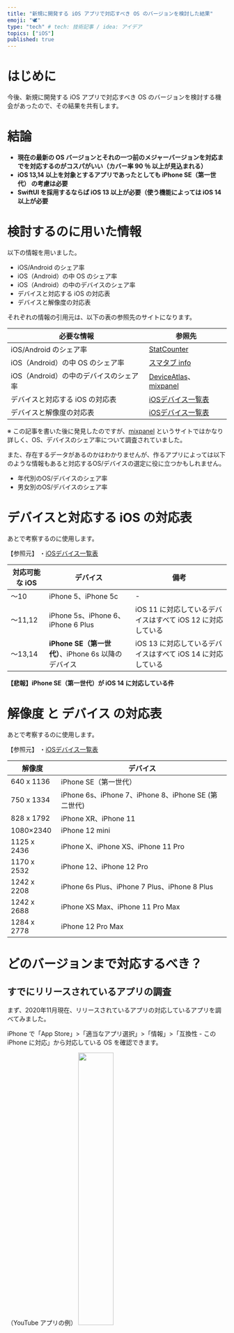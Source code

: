 ```yaml
---
title: "新規に開発する iOS アプリで対応すべき OS のバージョンを検討した結果"
emoji: "🕊"
type: "tech" # tech: 技術記事 / idea: アイデア
topics: ["iOS"]
published: true
---
```

# はじめに

今後、新規に開発する iOS アプリで対応すべき OS のバージョンを検討する機会があったので、その結果を共有します。


# 結論

- **現在の最新の OS バージョンとそれの一つ前のメジャーバージョンを対応までを対応するのがコスパがいい（カバー率 90 ％ 以上が見込まれる）**
- **iOS 13,14 以上を対象とするアプリであったとしても iPhone SE（第一世代） の考慮は必要**
- **SwiftUI を採用するならば iOS 13 以上が必要（使う機能によっては iOS 14 以上が必要**


# 検討するのに用いた情報

以下の情報を用いました。

- iOS/Android のシェア率
- iOS（Android）の中 OS のシェア率
- iOS（Android）の中のデバイスのシェア率
- デバイスと対応する iOS の対応表
- デバイスと解像度の対応表

それぞれの情報の引用元は、以下の表の参照先のサイトになります。

| 必要な情報                             | 参照先                                                                     | 
| -------------------------------------- | -------------------------------------------------------------------------- | 
| iOS/Android のシェア率                 | [StatCounter](https://gs.statcounter.com/os-market-share/mobile/japan/)    | 
| iOS（Android）の中 OS のシェア率       | [スマタブ info](http://smatabinfo.jp/os/ios/)                              | 
| iOS（Android）の中のデバイスのシェア率 | [DeviceAtlas](https://deviceatlas.com/blog/most-popular-smartphones#japan)、[mixpanel](https://mixpanel.com/trends/#report/iphone_models/from_date:-365,report_unit:month,to_date:0)| 
| デバイスと対応する iOS の対応表        | [iOSデバイス一覧表](https://qiita.com/takkyun/items/814aa45beee422a5f0c6)  | 
| デバイスと解像度の対応表               | [iOSデバイス一覧表](https://qiita.com/takkyun/items/814aa45beee422a5f0c6)  | 

※ この記事を書いた後に発見したのですが、[mixpanel](https://mixpanel.com/trends/#report/iphone_models/from_date:-365,report_unit:month,to_date:0) というサイトではかなり詳しく、OS、デバイスのシェア率について調査されていました。

また、存在するデータがあるのかはわかりませんが、作るアプリによっては以下のような情報もあると対応するOS/デバイスの選定に役に立つかもしれません。

- 年代別のOS/デバイスのシェア率
- 男女別のOS/デバイスのシェア率

# デバイスと対応する iOS の対応表

あとで考察するのに使用します。

【参照元】
・[iOSデバイス一覧表](https://qiita.com/takkyun/items/814aa45beee422a5f0c6)

| 対応可能な iOS | デバイス                                        | 備考                                                        | 
| -------- | ----------------------------------------------- | ----------------------------------------------------------- | 
| 〜10     | iPhone 5、iPhone 5c                             | -                                                           | 
| 〜11,12  | iPhone 5s、iPhone 6、iPhone 6 Plus              | iOS 11 に対応しているデバイスはすべて iOS 12 に対応している | 
| 〜13,14  | **iPhone SE（第一世代）**、iPhone 6s 以降のデバイス | iOS 13 に対応しているデバイスはすべて iOS 14 に対応している | 

**【悲報】iPhone SE（第一世代）が iOS 14 に対応している件**

# 解像度 と デバイス の対応表

あとで考察するのに使用します。

【参照元】
・[iOSデバイス一覧表](https://qiita.com/takkyun/items/814aa45beee422a5f0c6)

| 解像度      | デバイス                                            | 
| ----------- | --------------------------------------------------- | 
| 640 x 1136  | iPhone SE（第一世代）                               | 
| 750 x 1334  | iPhone 6s、iPhone 7、iPhone 8、iPhone SE (第二世代) | 
| 828 x 1792  | iPhone XR、iPhone 11                                | 
| 1080×2340   | iPhone 12 mini                                      | 
| 1125 x 2436 | iPhone X、iPhone XS、iPhone 11 Pro                  | 
| 1170 x 2532 | iPhone 12、iPhone 12 Pro                            | 
| 1242 x 2208 | iPhone 6s Plus、iPhone 7 Plus、iPhone 8 Plus        | 
| 1242 x 2688 | iPhone XS Max、iPhone 11 Pro Max                    | 
| 1284 x 2778 | iPhone 12 Pro Max                                   | 


# どのバージョンまで対応するべき？

## すでにリリースされているアプリの調査

まず、2020年11月現在、リリースされているアプリの対応しているアプリを調べてみました。

iPhone で「App Store」>「適当なアプリ選択」>「情報」>「互換性 - この iPhone に対応」から対応している OS を確認できます。

（YouTube アプリの例）
<img src=https://qiita-image-store.s3.ap-northeast-1.amazonaws.com/0/259125/c49e40f4-c0e3-6278-fb8c-b37e8f3ed1a4.jpeg width=40%>

10 分ほど個人的によく使っているアプリの対応されているバージョンを調べてみた結果が以下になります。（2020年11月調べ）
※感覚のデータになります

| バージョン      | 対応されているアプリ           | 
| --------------- | ------------------------------ | 
| iOS 9 以上対応  | 超安定思考のアプリ（金融系）   | 
| iOS 10 以上対応 | 安定思考のアプリ（クーポン系） | 
| iOS 11 以上対応 | 普通のアプリ（一般系）         | 
| iOS 12 以上対応 | 攻めてるアプリ（SNS系）        | 
| iOS 13 以上対応 | 見つかりませんでした。         | 

数の多い順にならべると `iOS 11 以上対応` > `iOS 10 以上対応` > `iOS 12 以上対応` = `iOS 9 以上対応` という感覚でした。

初期リリースの時期によるのでしょうけど、思ったより `iOS 12 以上対応` というアプリはリリースされていないみたいです。


## iPhone SE （第一世代） について

iPhone SE（第一世代）が iOS 13,14 まで対応していることが確定しており、iOS 13,14 対応のアプリでは解像度 640 x 1136 のデバイスサイズでの動きを考慮しなければなりません。

解像度の低い端末では1行に入りきる文字数が少ないため、iPhone SE（第一世代） だけで文字が入りきらない場合、(1) 文末を「...」にする or (2) 改行をする or (3) 文字サイズを変更する など、開発時に考慮が必要になります。

ちなみに解像度 640 x 1136 で iOS 13,14 に対応しているのは iPhone SE（第一世代）のみです。

[DeviceAtlas調べ](https://deviceatlas.com/blog/most-popular-smartphones#japan)では日本での 2019 年の iPhone SE（第一世代）のシェア率は 3.54%（前年比 -0.73%）であり、2020 年ではこれよりも低いことが予想されます。
（※ このシェア率は Android 含めた全端末のシェア率）

**もし、今後、iPhone SE（第一世代）のシェア率が極端に低くなれば、iOS 14 対応のアプリでも iPhone SE（第一世代）での挙動をどこまで保証するのかは検討する必要があると思います。**

iPhone SE（第一世代）のデバイスシェア率に今後も注意が必要ですね。

## 今後、新規に開発するアプリで対応すべきバージョンは？

結局のところ、新規に開発するアプリで対応すべきバージョンは多くの場合では目指すべきカバー率に依存すると思われます。

おおよそ、目指すべきカバー率と OS のバージョンの対応は以下のようになります。


| カバー率 | 対応する OS バージョン         | 
| -------- | ------------------------------ | 
| 90％以上 | 1つ前のメジャーバージョン以上 | 
| 95％以上 | 2つ前のメジャーバージョン以上 | 
| 99％以上 | それ以上                       | 

例えば iOS14 がリリース（2020年9月17日）されて約 2 ヶ月立った時点で、iOS 13 以上に対応すれば約 93 %、iOS 12 以上では約 98 % のユーザーに対応できます。([2020/09/30 時点でのスマタブ info 調べ](http://smatabinfo.jp/os/ios/) )

ちなみに、iOS 11 以上対応しても救えるユーザーは 1.2% ほどしかいないようです。

また、iOS も1年に1度のペースでアップデートするので、早めに低いバージョンの OS を切っておかないと、どんどん開発対象の OS が増えていき、開発・運用の負荷がどんどん増えていきます。

古い OS 依存のバグの対応や、古い OS のテスト用の端末の維持や、古い OS でのテストのコストは馬鹿にならないです。

極端なイメージですが、対応する OS バージョンが1つ増えると、テストと開発のメンバーがそれぞれ 0.5〜1 人増えるイメージです。

**もろもろ考えると、現在の最新のOSバージョンとそれの一つ前のメジャーバージョンを対応するのがコスパがいいのではないかと思います。**

意外にも、日本のユーザーは頻繁に iOS のアップデートをしているみたいです。

# 技術的な観点

**iOS 13 以上対応であれば SwiftUI というあたらしい iOS アプリ開発のフレームワークが使用できます。**

従来の UIKit でのフレームワークより少ないコード量でアプリを開発できるため、iOS 13 以上を対象としたアプリであるならば、SwiftUI を採用することをお勧めします。

また、iOS、SwiftUI も日々進化しており、グリッドデザインを簡単に実装できる LazyVGrid / LazyHGrid が新たに追加され、それは iOS 14 以上でしか使えなかったりするので、アプリのコアとなる機能がその OS のバージョンでの SwiftUI で実装できるかどうかはあらかじめ調べた方がいいかもしれません。

# まとめ

- **現在の最新の OS バージョンとそれの一つ前のメジャーバージョンを対応までを対応するのがコスパがいい**
- **iOS 13,14 以上を対象とするアプリであったとしても iPhone SE（第一世代） の考慮は必要**
- **SwiftUI を採用するならば iOS 13 以上**
